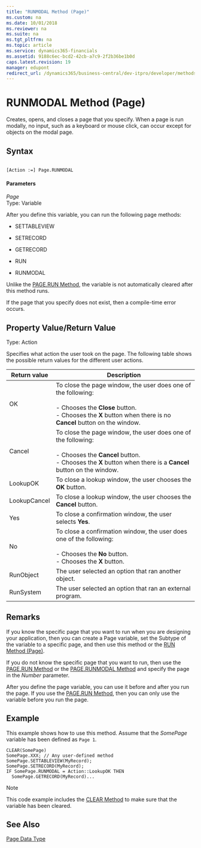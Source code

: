 ```yaml
---
title: "RUNMODAL Method (Page)"
ms.custom: na
ms.date: 10/01/2018
ms.reviewer: na
ms.suite: na
ms.tgt_pltfrm: na
ms.topic: article
ms.service: dynamics365-financials
ms.assetid: 9188c6ec-bcd2-42cb-a7c9-2f2b36be1b0d
caps.latest.revision: 19
manager: edupont
redirect_url: /dynamics365/business-central/dev-itpro/developer/methods-auto/al-method-reference
---
```


 

# RUNMODAL Method (Page)
Creates, opens, and closes a page that you specify. When a page is run modally, no input, such as a keyboard or mouse click, can occur except for objects on the modal page.  

## Syntax  

```  

[Action :=] Page.RUNMODAL  
```  

#### Parameters  
 *Page*  
 Type: Variable  

 After you define this variable, you can run the following page methods:  

-   SETTABLEVIEW  

-   SETRECORD  

-   GETRECORD  

-   RUN  

-   RUNMODAL  

 Unlike the [PAGE.RUN Method](devenv-PAGE-RUN-Method.md), the variable is not automatically cleared after this method runs.  

 If the page that you specify does not exist, then a compile-time error occurs.  

## Property Value/Return Value  
 Type: Action  

 Specifies what action the user took on the page. The following table shows the possible return values for the different user actions.

<!--NAV
In some cases, the actions for the return values are different when the page displays in the [!INCLUDE[d365fin_web_md](../includes/d365fin_web_md.md)] than in the [!INCLUDE[nav_windows](../includes/nav_windows_md.md)].
-->

|  Return value  |  Description  |  
|----------------|---------------|  
|OK|To close the page window, the user does one of the following:<br /><br /> -   Chooses the **Close** button.<br />-   Chooses the **X** button when there is no **Cancel** button on the window.|  
|Cancel|To close the page window, the user does one of the following:<br /><br /> -   Chooses the **Cancel** button.<br />-   Chooses the **X** button when there is a **Cancel** button on the window.|  
|LookupOK|To close a lookup window, the user chooses the **OK** button.|  
|LookupCancel|To close a lookup window, the user chooses the **Cancel** button.|  
|Yes|To close a confirmation window, the user selects **Yes**.|  
|No|To close a confirmation window, the user does one of the following:<br /><br /> -   Chooses the **No** button.<br />-   Chooses the **X** button.|  
|RunObject|The user selected an option that ran another object.|  
|RunSystem|The user selected an option that ran an external program.|  

## Remarks  
 If you know the specific page that you want to run when you are designing your application, then you can create a Page variable, set the Subtype of the variable to a specific page, and then use this method or the [RUN Method \(Page\)](devenv-RUN-Method-Page.md).  

 If you do not know the specific page that you want to run, then use the [PAGE.RUN Method](devenv-PAGE-RUN-Method.md) or the [PAGE.RUNMODAL Method](devenv-PAGE-RUNMODAL-Method.md) and specify the page in the *Number* parameter.  

 After you define the page variable, you can use it before and after you run the page. If you use the [PAGE.RUN Method](devenv-PAGE-RUN-Method.md), then you can only use the variable before you run the page.  

## Example  
 This example shows how to use this method. Assume that the *SomePage* variable has been defined as `Page 1`.  

```  
CLEAR(SomePage)  
SomePage.XXX; // Any user-defined method  
SomePage.SETTABLEVIEW(MyRecord);  
SomePage.SETRECORD(MyRecord);  
IF SomePage.RUNMODAL = Action::LookupOK THEN  
  SomePage.GETRECORD(MyRecord)...  
```  

> [!NOTE]  
>  This code example includes the [CLEAR Method](devenv-CLEAR-Method.md) to make sure that the variable has been cleared.  

## See Also  
 [Page Data Type](../datatypes/devenv-Page-Data-Type.md)
